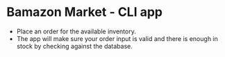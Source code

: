 # Bamazon Market - CLI app

* Place an order for the available inventory.
* The app will make sure your order input is valid and there is enough in stock by checking against the database.